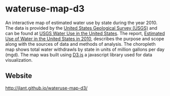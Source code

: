 # wateruse-map-d3

An interactive map of estimated water use by state during the year 2010. The data is provided by the 
[United States Geological Survey (USGS)](http://www.usgs.gov/) and can be found at 
[USGS Water Use in the United States](http://water.usgs.gov/watuse/data/2010/index.html).
The report, [Estimated Use of Water in the United States in 2010](http://water.usgs.gov/watuse/data/2010/index.html), 
describes the purpose and scope along with the sources of data and methods of analysis. 
The choropleth map shows total water withdrawls by state in units of million gallons per day (mgd). 
The map was built using [D3.js](http://d3js.org/) a javascript library used for data visualization.  

## Website
http://jlant.github.io/wateruse-map-d3/
